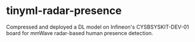 # tinyml-radar-presence
Compressed and deployed a DL model on Infineon's CYSBSYSKIT-DEV-01 board for mmWave radar-based human presence detection.
